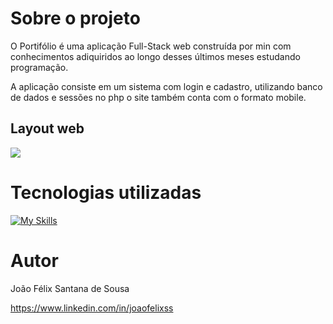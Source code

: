 # Sobre o projeto

O Portifólio é uma aplicação Full-Stack web construída por min com conhecimentos adiquiridos ao longo desses últimos meses estudando programação.

A aplicação consiste em um sistema com login e cadastro, utilizando banco de dados e sessões no php o site também conta com o formato mobile.  

## Layout web
<div>
  <img src="PROJETO_FORMULÁRIO.jpg">
</di>    

# Tecnologias utilizadas
[![My Skills](https://skillicons.dev/icons?i=git,github,html,css,php,mysql)](https://skillicons.dev)

# Autor

João Félix Santana de Sousa

https://www.linkedin.com/in/joaofelixss
